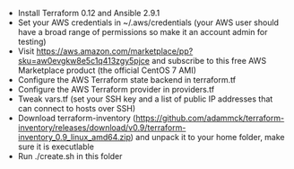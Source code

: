 - Install Terraform 0.12 and Ansible 2.9.1
- Set your AWS credentials in ~/.aws/credentials (your AWS user should have a broad range of permissions so make it an account admin for testing)
- Visit https://aws.amazon.com/marketplace/pp?sku=aw0evgkw8e5c1q413zgy5pjce and subscribe to this free AWS Marketplace product (the official CentOS 7 AMI)
- Configure the AWS Terraform state backend in terraform.tf
- Configure the AWS Terraform provider in providers.tf
- Tweak vars.tf (set your SSH key and a list of public IP addresses that can connect to hosts over SSH)
- Download terraform-inventory (https://github.com/adammck/terraform-inventory/releases/download/v0.9/terraform-inventory_0.9_linux_amd64.zip) and unpack it to your home folder, make sure it is executlable
- Run ./create.sh in this folder

